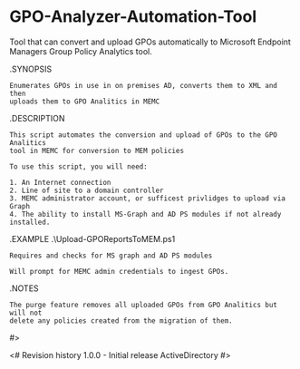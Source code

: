 # GPO-Analyzer-Automation-Tool
Tool that can convert and upload GPOs automatically to Microsoft Endpoint Managers Group Policy Analytics tool.


.SYNOPSIS

    Enumerates GPOs in use in on premises AD, converts them to XML and then
    uploads them to GPO Analitics in MEMC


.DESCRIPTION

    This script automates the conversion and upload of GPOs to the GPO Analitics
    tool in MEMC for conversion to MEM policies

    To use this script, you will need:

    1. An Internet connection
    2. Line of site to a domain controller
    3. MEMC administrator account, or sufficest privlidges to upload via Graph
    4. The ability to install MS-Graph and AD PS modules if not already installed.
   

.EXAMPLE
    .\Upload-GPOReportsToMEM.ps1

    Requires and checks for MS graph and AD PS modules
    
    Will prompt for MEMC admin credentials to ingest GPOs.

.NOTES

    The purge feature removes all uploaded GPOs from GPO Analitics but will not
    delete any policies created from the migration of them.  

#>

<#
Revision history
    1.0.0  - Initial release  ActiveDirectory
#>